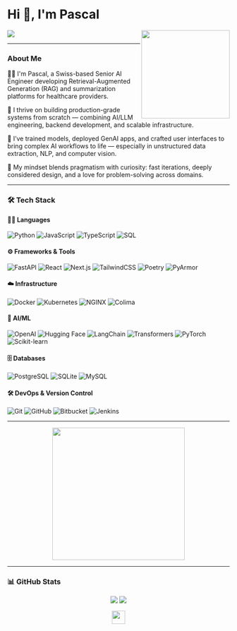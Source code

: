 <h1>Hi 👋, I'm Pascal</h1>
<p>
  <a href="https://github.com/DenverCoder1/readme-typing-svg">
    <img src="https://readme-typing-svg.herokuapp.com?color=1DA1F2&lines=Senior+AI+Engineer+%7C+RAG+Platform+Builder;FastAPI+%7C+React+%7C+LLMs+%7C+K8s+%7C+Docker;Healthcare+Tech+%7C+Geopolitics+%7C+LatAm+Advocate&center=true&width=600&height=45">
  </a>
  <img align="right" src="https://media.giphy.com/media/qgQUggAC3Pfv687qPC/giphy.gif" height="200" width="200"/>
</p>

---

### About Me

🙋‍♂️ I'm Pascal, a Swiss-based Senior AI Engineer developing Retrieval-Augmented Generation (RAG) and summarization platforms for healthcare providers.

🚀 I thrive on building production-grade systems from scratch — combining AI/LLM engineering, backend development, and scalable infrastructure.

🧠 I’ve trained models, deployed GenAI apps, and crafted user interfaces to bring complex AI workflows to life — especially in unstructured data extraction, NLP, and computer vision.

🧭 My mindset blends pragmatism with curiosity: fast iterations, deeply considered design, and a love for problem-solving across domains.

---

### 🛠 Tech Stack

#### 🧑‍💻 Languages
![Python](https://img.shields.io/badge/Python-3776AB?style=for-the-badge&logo=python&logoColor=white)
![JavaScript](https://img.shields.io/badge/JavaScript-F7DF1E?style=for-the-badge&logo=javascript&logoColor=black)
![TypeScript](https://img.shields.io/badge/TypeScript-3178C6?style=for-the-badge&logo=typescript&logoColor=white)
![SQL](https://img.shields.io/badge/SQL-025E8C?style=for-the-badge&logo=postgresql&logoColor=white)

#### ⚙️ Frameworks & Tools
![FastAPI](https://img.shields.io/badge/FastAPI-005571?style=for-the-badge&logo=fastapi)
![React](https://img.shields.io/badge/React-20232A?style=for-the-badge&logo=react&logoColor=61DAFB)
![Next.js](https://img.shields.io/badge/Next.js-000?style=for-the-badge&logo=nextdotjs)
![TailwindCSS](https://img.shields.io/badge/Tailwind_CSS-38B2AC?style=for-the-badge&logo=tailwind-css&logoColor=white)
![Poetry](https://img.shields.io/badge/Poetry-60A5FA?style=for-the-badge&logo=python&logoColor=white)
![PyArmor](https://img.shields.io/badge/PyArmor-1E1E1E?style=for-the-badge&logo=python&logoColor=white)

#### ☁️ Infrastructure
![Docker](https://img.shields.io/badge/Docker-2496ED?style=for-the-badge&logo=docker&logoColor=white)
![Kubernetes](https://img.shields.io/badge/Kubernetes-326CE5?style=for-the-badge&logo=kubernetes&logoColor=white)
![NGINX](https://img.shields.io/badge/NGINX-009639?style=for-the-badge&logo=nginx&logoColor=white)
![Colima](https://img.shields.io/badge/Colima-FF6C37?style=for-the-badge)

#### 🧠 AI/ML
![OpenAI](https://img.shields.io/badge/OpenAI-412991?style=for-the-badge&logo=openai&logoColor=white)
![Hugging Face](https://img.shields.io/badge/HuggingFace-FFD21F?style=for-the-badge&logo=huggingface&logoColor=black)
![LangChain](https://img.shields.io/badge/LangChain-000000?style=for-the-badge&logo=langchain&logoColor=white)
![Transformers](https://img.shields.io/badge/Transformers-FF6F61?style=for-the-badge&logo=python&logoColor=white)
![PyTorch](https://img.shields.io/badge/PyTorch-EE4C2C?style=for-the-badge&logo=pytorch&logoColor=white)
![Scikit-learn](https://img.shields.io/badge/scikit--learn-F7931E?style=for-the-badge&logo=scikit-learn&logoColor=white)

#### 🗄️ Databases
![PostgreSQL](https://img.shields.io/badge/PostgreSQL-316192?style=for-the-badge&logo=postgresql&logoColor=white)
![SQLite](https://img.shields.io/badge/SQLite-07405E?style=for-the-badge&logo=sqlite&logoColor=white)
![MySQL](https://img.shields.io/badge/MySQL-00758F?style=for-the-badge&logo=mysql&logoColor=white)

#### 🛠 DevOps & Version Control
![Git](https://img.shields.io/badge/Git-F05032?style=for-the-badge&logo=git&logoColor=white)
![GitHub](https://img.shields.io/badge/GitHub-181717?style=for-the-badge&logo=github&logoColor=white)
![Bitbucket](https://img.shields.io/badge/Bitbucket-0747a6?style=for-the-badge&logo=bitbucket&logoColor=white)
![Jenkins](https://img.shields.io/badge/Jenkins-D24939?style=for-the-badge&logo=jenkins&logoColor=white)

---

<div align="center">
  <img src="https://media.giphy.com/media/LMcB8XospGZO8UQq87/giphy.gif" height="300" />
</div>

---

### 📊 GitHub Stats

<p align="center">
  <img src="https://github-readme-stats.vercel.app/api?username=pascal-ai&show_icons=true&theme=algolia&line_height=32" />
  <img src="https://github-readme-stats.vercel.app/api/top-langs/?username=pascal-ai&layout=compact&theme=algolia" />
</p>

<p align="center">
  <img height="30" src="https://komarev.com/ghpvc/?username=pascal-ai&color=blueviolet&style=flat-square">
</p>
